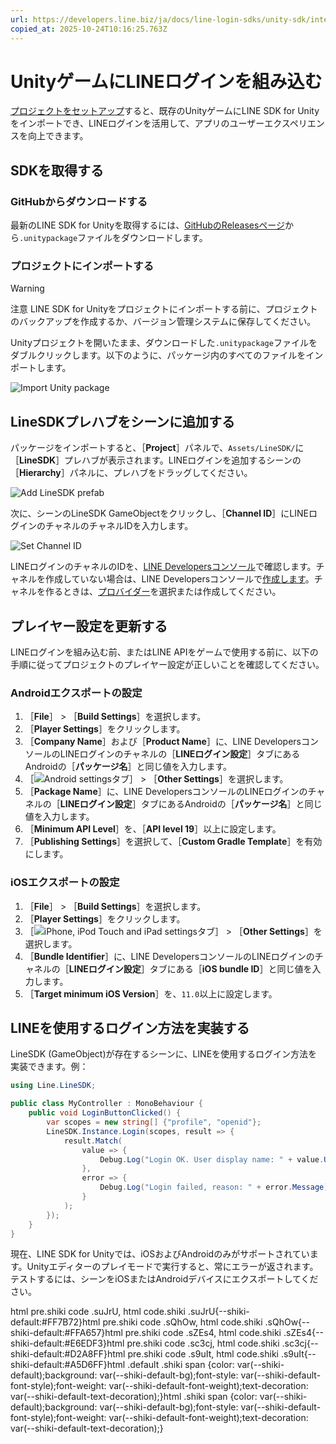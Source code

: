 ```yaml
---
url: https://developers.line.biz/ja/docs/line-login-sdks/unity-sdk/integrate-line-login/
copied_at: 2025-10-24T10:16:25.763Z
---
```

# UnityゲームにLINEログインを組み込む

[プロジェクトをセットアップ](https://developers.line.biz/ja/docs/line-login-sdks/unity-sdk/project-setup/)すると、既存のUnityゲームにLINE SDK for Unityをインポートでき、LINEログインを活用して、アプリのユーザーエクスペリエンスを向上できます。

## SDKを取得する

### GitHubからダウンロードする

最新のLINE SDK for Unityを取得するには、[GitHubのReleasesページ](https://github.com/line/line-sdk-unity/releases)から`.unitypackage`ファイルをダウンロードします。

### プロジェクトにインポートする

> [!WARNING]
> 注意
> LINE SDK for Unityをプロジェクトにインポートする前に、プロジェクトのバックアップを作成するか、バージョン管理システムに保存してください。

Unityプロジェクトを開いたまま、ダウンロードした`.unitypackage`ファイルをダブルクリックします。以下のように、パッケージ内のすべてのファイルをインポートします。

![Import Unity package](https://developers.line.biz/media/unity-sdk/importing.png)

## LineSDKプレハブをシーンに追加する

パッケージをインポートすると、［**Project**］パネルで、`Assets/LineSDK/`に［**LineSDK**］プレハブが表示されます。LINEログインを追加するシーンの［**Hierarchy**］パネルに、プレハブをドラッグしてください。

![Add LineSDK prefab](https://developers.line.biz/media/unity-sdk/adding-prefab.png)

次に、シーンのLineSDK GameObjectをクリックし、［**Channel ID**］にLINEログインのチャネルのチャネルIDを入力します。

![Set Channel ID](https://developers.line.biz/media/unity-sdk/setting-channel-id.png)

LINEログインのチャネルのIDを、[LINE Developersコンソール](https://developers.line.biz/console/)で確認します。チャネルを作成していない場合は、LINE Developersコンソールで[作成します](https://developers.line.biz/console/register/line-login/channel/)。チャネルを作るときは、[プロバイダー](https://developers.line.biz/ja/glossary/#provider)を選択または作成してください。

## プレイヤー設定を更新する

LINEログインを組み込む前、またはLINE APIをゲームで使用する前に、以下の手順に従ってプロジェクトのプレイヤー設定が正しいことを確認してください。

### Androidエクスポートの設定

1.  ［**File**］ > ［**Build Settings**］を選択します。
2.  ［**Player Settings**］をクリックします。
3.  ［**Company Name**］および［**Product Name**］に、LINE DevelopersコンソールのLINEログインのチャネルの［**LINEログイン設定**］タブにあるAndroidの［**パッケージ名**］と同じ値を入力します。
4.  ［![Android settingsタブ](https://developers.line.biz/media/unity-sdk/android-settings-tab.png)］ > ［**Other Settings**］を選択します。
5.  ［**Package Name**］に、LINE DevelopersコンソールのLINEログインのチャネルの［**LINEログイン設定**］タブにあるAndroidの［**パッケージ名**］と同じ値を入力します。
6.  ［**Minimum API Level**］を、［**API level 19**］以上に設定します。
7.  ［**Publishing Settings**］を選択して、［**Custom Gradle Template**］を有効にします。

### iOSエクスポートの設定

1.  ［**File**］ > ［**Build Settings**］を選択します。
2.  ［**Player Settings**］をクリックします。
3.  ［![iPhone, iPod Touch and iPad settingsタブ](https://developers.line.biz/media/unity-sdk/ios-settings-tab.png)］ > ［**Other Settings**］を選択します。
4.  ［**Bundle Identifier**］に、LINE DevelopersコンソールのLINEログインのチャネルの［**LINEログイン設定**］タブにある［**iOS bundle ID**］と同じ値を入力します。
5.  ［**Target minimum iOS Version**］を、`11.0`以上に設定します。

## LINEを使用するログイン方法を実装する

LineSDK (GameObject)が存在するシーンに、LINEを使用するログイン方法を実装できます。例：

```csharp
using Line.LineSDK;

public class MyController : MonoBehaviour {
    public void LoginButtonClicked() {
        var scopes = new string[] {"profile", "openid"};
        LineSDK.Instance.Login(scopes, result => {
            result.Match(
                value => {
                    Debug.Log("Login OK. User display name: " + value.UserProfile.DisplayName);
                },
                error => {
                    Debug.Log("Login failed, reason: " + error.Message);
                }
            );
        });
    }
}
```

現在、LINE SDK for Unityでは、iOSおよびAndroidのみがサポートされています。Unityエディターのプレイモードで実行すると、常にエラーが返されます。テストするには、シーンをiOSまたはAndroidデバイスにエクスポートしてください。

html pre.shiki code .suJrU, html code.shiki .suJrU{--shiki-default:#FF7B72}html pre.shiki code .sQhOw, html code.shiki .sQhOw{--shiki-default:#FFA657}html pre.shiki code .sZEs4, html code.shiki .sZEs4{--shiki-default:#E6EDF3}html pre.shiki code .sc3cj, html code.shiki .sc3cj{--shiki-default:#D2A8FF}html pre.shiki code .s9uIt, html code.shiki .s9uIt{--shiki-default:#A5D6FF}html .default .shiki span {color: var(--shiki-default);background: var(--shiki-default-bg);font-style: var(--shiki-default-font-style);font-weight: var(--shiki-default-font-weight);text-decoration: var(--shiki-default-text-decoration);}html .shiki span {color: var(--shiki-default);background: var(--shiki-default-bg);font-style: var(--shiki-default-font-style);font-weight: var(--shiki-default-font-weight);text-decoration: var(--shiki-default-text-decoration);}
